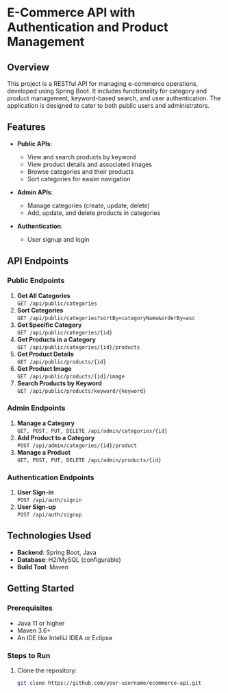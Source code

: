 # E-Commerce API with Authentication and Product Management  

## Overview  
This project is a RESTful API for managing e-commerce operations, developed using Spring Boot. It includes functionality for category and product management, keyword-based search, and user authentication. The application is designed to cater to both public users and administrators.  

## Features  
- **Public APIs**:  
  - View and search products by keyword  
  - View product details and associated images  
  - Browse categories and their products  
  - Sort categories for easier navigation  

- **Admin APIs**:  
  - Manage categories (create, update, delete)  
  - Add, update, and delete products in categories  

- **Authentication**:  
  - User signup and login  

## API Endpoints  

### Public Endpoints  
1. **Get All Categories**  
   `GET /api/public/categories`  
2. **Sort Categories**  
   `GET /api/public/categories?sortBy=categoryName&orderBy=asc`  
3. **Get Specific Category**  
   `GET /api/public/categories/{id}`  
4. **Get Products in a Category**  
   `GET /api/public/categories/{id}/products`  
5. **Get Product Details**  
   `GET /api/public/products/{id}`  
6. **Get Product Image**  
   `GET /api/public/products/{id}/image`  
7. **Search Products by Keyword**  
   `GET /api/public/products/keyword/{keyword}`  

### Admin Endpoints  
1. **Manage a Category**  
   `GET, POST, PUT, DELETE /api/admin/categories/{id}`  
2. **Add Product to a Category**  
   `POST /api/admin/categories/{id}/product`  
3. **Manage a Product**  
   `GET, POST, PUT, DELETE /api/admin/products/{id}`  

### Authentication Endpoints  
1. **User Sign-in**  
   `POST /api/auth/signin`  
2. **User Sign-up**  
   `POST /api/auth/signup`  

## Technologies Used  
- **Backend**: Spring Boot, Java  
- **Database**: H2/MySQL (configurable)  
- **Build Tool**: Maven  

## Getting Started  

### Prerequisites  
- Java 11 or higher  
- Maven 3.6+  
- An IDE like IntelliJ IDEA or Eclipse  

### Steps to Run  
1. Clone the repository:  
   ```bash
   git clone https://github.com/your-username/ecommerce-api.git
